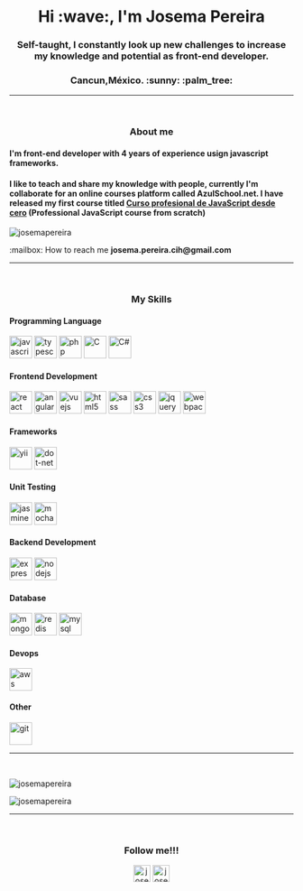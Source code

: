 <h1 align="center">Hi :wave:, I'm Josema Pereira</h1>
<h3 align="center">Self-taught, I constantly look up new challenges to increase my knowledge and potential as front-end developer.</h3>
<h3 align="center">Cancun,México. :sunny: :palm_tree:</h3>
<hr>
</br>
<h3 align="center">About me</h3>
<h4>I'm front-end developer with 4 years of experience usign javascript frameworks.</h4>
<h4>I like to teach and share my knowledge with people, currently I'm collaborate for an online courses platform called
  AzulSchool.net. I have released my first course titled <a
    href="https://www.azulschool.net/presentacion/curso-javascript/">Curso profesional de JavaScript desde cero</a>
  (Professional JavaScript course from scratch)</h4>

<p align="left">
  <img src="https://komarev.com/ghpvc/?username=josemapereira" alt="josemapereira" />
</p>
<p>:mailbox: How to reach me <b>josema.pereira.cih@gmail.com</b></p>
<hr>
</br>

<h3 align="center">My Skills</h3>

<h4>Programming Language</h4>
<p align="left">
  <img src="https://devicons.github.io/devicon/devicon.git/icons/javascript/javascript-original.svg" alt="javascript"
    width="40" height="40" />
  <img src="https://devicons.github.io/devicon/devicon.git/icons/typescript/typescript-original.svg" alt="typescript"
    width="40" height="40" />
  <img src="https://devicons.github.io/devicon/devicon.git/icons/php/php-original.svg" alt="php" width="40"
    height="40" />
  <img src="https://devicons.github.io/devicon/devicon.git/icons/c/c-original.svg" alt="C" width="40" height="40" />
  <img src="https://devicons.github.io/devicon/devicon.git/icons/csharp/csharp-original.svg" alt="C#" width="40"
    height="40" />
</p>

<h4>Frontend Development</h4>
<p align="left">
  <img src="https://devicons.github.io/devicon/devicon.git/icons/react/react-original-wordmark.svg" alt="react"
    width="40" height="40" />
  <img src="https://devicons.github.io/devicon/devicon.git/icons/angularjs/angularjs-original.svg" alt="angularjs"
    width="40" height="40" />
  <img src="https://devicon.dev/devicon.git/icons/vuejs/vuejs-original.svg" alt="vuejs"
    width="40" height="40" />
  <img src="https://devicons.github.io/devicon/devicon.git/icons/html5/html5-original-wordmark.svg" alt="html5"
    width="40" height="40" />
  <img src="https://devicons.github.io/devicon/devicon.git/icons/sass/sass-original.svg" alt="sass" width="40"
    height="40" />
  <img src="https://devicons.github.io/devicon/devicon.git/icons/css3/css3-original-wordmark.svg" alt="css3" width="40"
    height="40" />
  <img src="https://devicons.github.io/devicon/devicon.git/icons/jquery/jquery-original.svg" alt="jquery" width="40"
    height="40" />
  <img src="https://devicons.github.io/devicon/devicon.git/icons/webpack/webpack-original.svg" alt="webpack" width="40"
    height="40" />
</p>

<h4>Frameworks</h4>
<p align="left">
  <img src="https://devicons.github.io/devicon/devicon.git/icons/yii/yii-original.svg" alt="yii" width="40"
    height="40" />
  <img src="https://devicons.github.io/devicon/devicon.git/icons/dot-net/dot-net-original.svg" alt="dot-net" width="40"
    height="40" />
</p>

<h4>Unit Testing</h4>
<p align="left">
  <img src="https://devicons.github.io/devicon/devicon.git/icons/jasmine/jasmine-plain.svg" alt="jasmine" width="40"
    height="40" />
  <img src="https://devicons.github.io/devicon/devicon.git/icons/mocha/mocha-plain.svg" alt="mocha" width="40"
    height="40" />
</p>

<h4>Backend Development</h4>
<p align="left">
  <img src="https://devicons.github.io/devicon/devicon.git/icons/express/express-original-wordmark.svg" alt="express"
    width="40" height="40" />
  <img src="https://devicons.github.io/devicon/devicon.git/icons/nodejs/nodejs-original-wordmark.svg" alt="nodejs"
    width="40" height="40" />
</p>

<h4>Database</h4>
<p align="left">
  <img src="https://devicons.github.io/devicon/devicon.git/icons/mongodb/mongodb-original-wordmark.svg" alt="mongodb"
    width="40" height="40" />
  <img src="https://devicons.github.io/devicon/devicon.git/icons/redis/redis-original-wordmark.svg" alt="redis"
    width="40" height="40" />
  <img src="https://devicons.github.io/devicon/devicon.git/icons/mysql/mysql-original-wordmark.svg" alt="mysql"
    width="40" height="40" />
</p>

<h4>Devops</h4>
<p align="left">
  <img
    src="https://devicons.github.io/devicon/devicon.git/icons/amazonwebservices/amazonwebservices-original-wordmark.svg"
    alt="aws" width="40" height="40" />
</p>

<h4>Other</h4>
<p align="left">
  <img src="https://www.vectorlogo.zone/logos/git-scm/git-scm-icon.svg" alt="git" width="40" height="40" />
</p>

<hr>
</br>
<p>
<p><img align="center"
    src="https://github-readme-stats.vercel.app/api/top-langs/?username=josemapereira&layout=compact&hide=html"
    alt="josemapereira" /></p>
<img align="center" src="https://github-readme-stats.vercel.app/api?username=josemapereira&show_icons=true"
  alt="josemapereira" />
</p>

<hr>
</br>
<h3 align="center">Follow me!!!</h3>
<p align="center">
  <a href="https://linkedin.com/in/josemapereira" target="blank"><img align="center"
      src="https://cdn.jsdelivr.net/npm/simple-icons@3.0.1/icons/linkedin.svg" alt="josemapereira" height="30"
      width="30" /></a>
  <a href="https://instagram.com/josema_pereira" target="blank"><img align="center"
      src="https://cdn.jsdelivr.net/npm/simple-icons@3.0.1/icons/instagram.svg" alt="josema_pereira" height="30"
      width="30" /></a>
</p>
